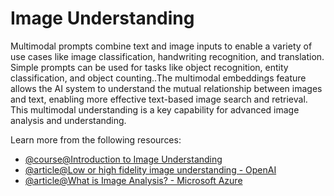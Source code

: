 # Image Understanding
Multimodal prompts combine text and image inputs to enable a variety of use cases like image classification, handwriting recognition, and translation. Simple prompts can be used for tasks like object recognition, entity classification, and object counting..The multimodal embeddings feature allows the AI system to understand the mutual relationship between images and text, enabling more effective text-based image search and retrieval. This multimodal understanding is a key capability for advanced image analysis and understanding.

Learn more from the following resources:

- [@course@Introduction to Image Understanding](https://www.cs.utoronto.ca/~fidler/teaching/2019/CSC420.html)
- [@article@Low or high fidelity image understanding - OpenAI](https://platform.openai.com/docs/guides/vision/low-or-high-fidelity-image-understanding)
- [@article@What is Image Analysis? - Microsoft Azure](https://learn.microsoft.com/en-us/azure/ai-services/computer-vision/overview-image-analysis?tabs=4-0)
